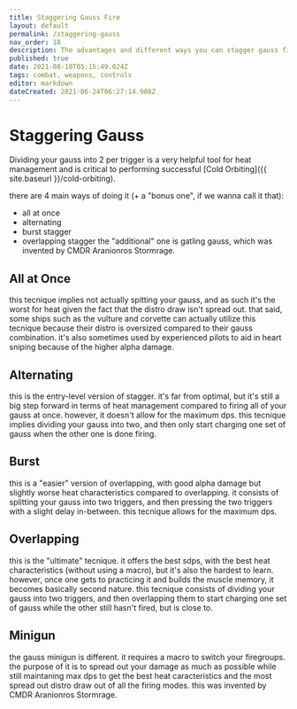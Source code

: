 ```yaml
---
title: Staggering Gauss Fire
layout: default
permalink: /staggering-gauss
nav_order: 18
description: The advantages and different ways you can stagger gauss fire.
published: true
date: 2021-08-10T05:15:49.024Z
tags: combat, weapons, controls
editor: markdown
dateCreated: 2021-06-24T06:27:14.908Z
---
```


# Staggering Gauss
Dividing your gauss into 2 per trigger is a very helpful tool for heat management and is critical to performing successful [Cold Orbiting]({{ site.baseurl }}/cold-orbiting).

there are 4 main ways of doing it (+ a "bonus one", if we wanna call it that):
- all at once
- alternating
- burst stagger
- overlapping stagger
the "additional" one is gatling gauss, which was invented by CMDR Aranionros Stormrage.

## All at Once
this tecnique implies not actually spitting your gauss, and as such it's the worst for heat given the fact that the distro draw isn't spread out. that said, some ships such as the vulture and corvette can actually utilize this tecnique because their distro is oversized compared to their gauss combination. it's also sometimes used by experienced pilots to aid in heart sniping because of the higher alpha damage.

## Alternating
this is the entry-level version of stagger. it's far from optimal, but it's still a big step forward in terms of heat management compared to firing all of your gauss at once.
however, it doesn't allow for the maximum dps. this tecnique implies dividing your gauss into two, and then only start charging one set of gauss when the other one is done firing.

## Burst
this is a "easier" version of overlapping, with good alpha damage but slightly worse heat characteristics compared to overlapping. it consists of splitting your gauss into two triggers, and then pressing the two triggers with a slight delay in-between. this tecnique allows for the maximum dps.

## Overlapping
this is the "ultimate" tecnique. it offers the best sdps, with the best heat characteristics (without using a macro), but it's also the hardest to learn. however, once one gets to practicing it and builds the muscle memory, it becomes basically second nature. this tecnique consists of dividing your gauss into two triggers, and then overlapping them to start charging one set of gauss while the other still hasn't fired, but is close to.

## Minigun
the gauss minigun is different. it requires a macro to switch your firegroups. the purpose of it is to spread out your damage as much as possible while still maintaning max dps to get the best heat caracteristics and the most spread out distro draw out of all the firing modes. this was invented by CMDR Aranionros Stormrage.